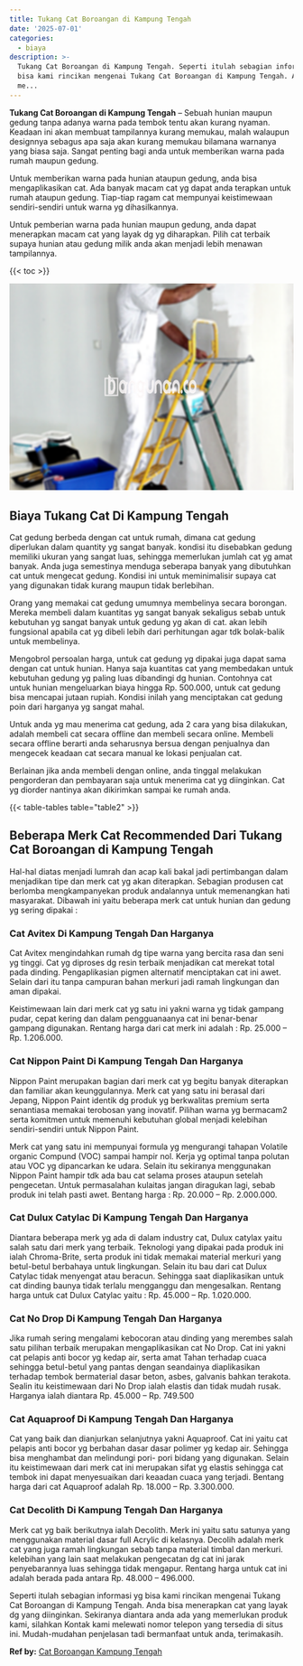 ```yaml
---
title: Tukang Cat Boroangan di Kampung Tengah
date: '2025-07-01'
categories:
  - biaya
description: >-
  Tukang Cat Boroangan di Kampung Tengah. Seperti itulah sebagian informasi yg
  bisa kami rincikan mengenai Tukang Cat Boroangan di Kampung Tengah. Anda bisa
  me...
---
```


**Tukang Cat Boroangan di Kampung Tengah** – Sebuah hunian maupun gedung tanpa adanya warna pada tembok tentu akan kurang nyaman. Keadaan ini akan membuat tampilannya kurang memukau, malah walaupun designnya sebagus apa saja akan kurang memukau bilamana warnanya yang biasa saja. Sangat penting bagi anda untuk memberikan warna pada rumah maupun gedung.

Untuk memberikan warna pada hunian ataupun gedung, anda bisa mengaplikasikan cat. Ada banyak macam cat yg dapat anda terapkan untuk rumah ataupun gedung. Tiap-tiap ragam cat mempunyai keistimewaan sendiri-sendiri untuk warna yg dihasilkannya.

Untuk pemberian warna pada hunian maupun gedung, anda dapat menerapkan macam cat yang layak dg yg diharapkan. Pilih cat terbaik supaya hunian atau gedung milik anda akan menjadi lebih menawan tampilannya.

{{< toc >}}

![Tukang Cat Boroangan di Kampung Tengah](/images/jasa-cat-murah14.png)

## Biaya Tukang Cat Di Kampung Tengah

Cat gedung berbeda dengan cat untuk rumah, dimana cat gedung diperlukan dalam quantity yg sangat banyak. kondisi itu disebabkan gedung memiliki ukuran yang sangat luas, sehingga memerlukan jumlah cat yg amat banyak. Anda juga semestinya menduga seberapa banyak yang dibutuhkan cat untuk mengecat gedung. Kondisi ini untuk meminimalisir supaya cat yang digunakan tidak kurang maupun tidak berlebihan.

Orang yang memakai cat gedung umumnya membelinya secara borongan. Mereka membeli dalam kuantitas yg sangat banyak sekaligus sebab untuk kebutuhan yg sangat banyak untuk gedung yg akan di cat. akan lebih fungsional apabila cat yg dibeli lebih dari perhitungan agar tdk bolak-balik untuk membelinya.

Mengobrol persoalan harga, untuk cat gedung yg dipakai juga dapat sama dengan cat untuk hunian. Hanya saja kuantitas cat yang membedakan untuk kebutuhan gedung yg paling luas dibandingi dg hunian. Contohnya cat untuk hunian mengeluarkan biaya hingga Rp. 500.000, untuk cat gedung bisa mencapai jutaan rupiah. Kondisi inilah yang menciptakan cat gedung poin dari harganya yg sangat mahal.

Untuk anda yg mau menerima cat gedung, ada 2 cara yang bisa dilakukan, adalah membeli cat secara offline dan membeli secara online. Membeli secara offline berarti anda seharusnya bersua dengan penjualnya dan mengecek keadaan cat secara manual ke lokasi penjualan cat.

Berlainan jika anda membeli dengan online, anda tinggal melakukan pengorderan dan pembayaran saja untuk menerima cat yg diinginkan. Cat yg diorder nantinya akan dikirimkan sampai ke rumah anda.

{{< table-tables table="table2" >}}

## Beberapa Merk Cat Recommended Dari Tukang Cat Boroangan di Kampung Tengah

Hal-hal diatas menjadi lumrah dan acap kali bakal jadi pertimbangan dalam menjadikan tipe dan merk cat yg akan diterapkan. Sebagian produsen cat berlomba mengkampanyekan produk andalannya untuk memenangkan hati masyarakat. Dibawah ini yaitu beberapa merk cat untuk hunian dan gedung yg sering dipakai :

### Cat Avitex Di Kampung Tengah Dan Harganya

Cat Avitex mengindahkan rumah dg tipe warna yang bercita rasa dan seni yg tinggi. Cat yg diproses dg resin terbaik menjadikan cat merekat total pada dinding. Pengaplikasian pigmen alternatif menciptakan cat ini awet. Selain dari itu tanpa campuran bahan merkuri jadi ramah lingkungan dan aman dipakai.

Keistimewaan lain dari merk cat yg satu ini yakni warna yg tidak gampang pudar, cepat kering dan dalam pengguanaanya cat ini benar-benar gampang digunakan. Rentang harga dari cat merk ini adalah : Rp. 25.000 – Rp. 1.206.000.

### Cat Nippon Paint Di Kampung Tengah Dan Harganya

Nippon Paint merupakan bagian dari merk cat yg begitu banyak diterapkan dan familiar akan keunggulannya. Merk cat yang satu ini berasal dari Jepang, Nippon Paint identik dg produk yg berkwalitas premium serta senantiasa memakai terobosan yang inovatif. Pilihan warna yg bermacam2 serta komitmen untuk memenuhi kebutuhan global menjadi kelebihan sendiri-sendiri untuk Nippon Paint.

Merk cat yang satu ini mempunyai formula yg mengurangi tahapan Volatile organic Compund (VOC) sampai hampir nol. Kerja yg optimal tanpa polutan atau VOC yg dipancarkan ke udara. Selain itu sekiranya menggunakan Nippon Paint hampir tdk ada bau cat selama proses ataupun setelah pengecetan. Untuk permasalahan kulaitas jangan diragukan lagi, sebab produk ini telah pasti awet. Bentang harga : Rp. 20.000 – Rp. 2.000.000.

### Cat Dulux Catylac Di Kampung Tengah Dan Harganya

Diantara beberapa merk yg ada di dalam industry cat, Dulux catylax yaitu salah satu dari merk yang terbaik. Teknologi yang dipakai pada produk ini ialah Chroma-Brite, serta produk ini tidak memakai material merkuri yang betul-betul berbahaya untuk lingkungan. Selain itu bau dari cat Dulux Catylac tidak menyengat atau beracun. Sehingga saat diaplikasikan untuk cat dinding baunya tidak terlalu mengganggu dan mengesalkan. Rentang harga untuk cat Dulux Catylac yaitu : Rp. 45.000 – Rp. 1.020.000.

### Cat No Drop Di Kampung Tengah Dan Harganya

Jika rumah sering mengalami kebocoran atau dinding yang merembes salah satu pilihan terbaik merupakan mengaplikasikan cat No Drop. Cat ini yakni cat pelapis anti bocor yg kedap air, serta amat Tahan terhadap cuaca sehingga betul-betul yang pantas dengan seandainya diaplikasikan terhadap tembok bermaterial dasar beton, asbes, galvanis bahkan terakota. Sealin itu keistimewaan dari No Drop ialah elastis dan tidak mudah rusak. Harganya ialah diantara Rp. 45.000 – Rp. 749.500

### Cat Aquaproof Di Kampung Tengah Dan Harganya

Cat yang baik dan dianjurkan selanjutnya yakni Aquaproof. Cat ini yaitu cat pelapis anti bocor yg berbahan dasar dasar polimer yg kedap air. Sehingga bisa menghambat dan melindungi pori- pori bidang yang digunakan. Selain itu keistimewaan dari merk cat ini merupakan sifat yg elastis sehingga cat tembok ini dapat menyesuaikan dari keaadan cuaca yang terjadi. Bentang harga dari cat Aquaproof adalah Rp. 18.000 – Rp. 3.300.000.

### Cat Decolith Di Kampung Tengah Dan Harganya

Merk cat yg baik berikutnya ialah Decolith. Merk ini yaitu satu satunya yang menggunakan material dasar full Acrylic di kelasnya. Decolih adalah merk cat yang juga ramah lingkungan sebab tanpa material timbal dan merkuri. kelebihan yang lain saat melakukan pengecatan dg cat ini jarak penyebarannya luas sehingga tidak mengapur. Rentang harga untuk cat ini adalah berada pada antara Rp. 48.000 – 496.000.

Seperti itulah sebagian informasi yg bisa kami rincikan mengenai Tukang Cat Boroangan di Kampung Tengah. Anda bisa menerapkan cat yang layak dg yang diinginkan. Sekiranya diantara anda ada yang memerlukan produk kami, silahkan Kontak kami melewati nomor telepon yang tersedia di situs ini. Mudah-mudahan penjelasan tadi bermanfaat untuk anda, terimakasih.

**Ref by:** [Cat Boroangan Kampung Tengah](https://id.wikipedia.org/wiki/Cat)
